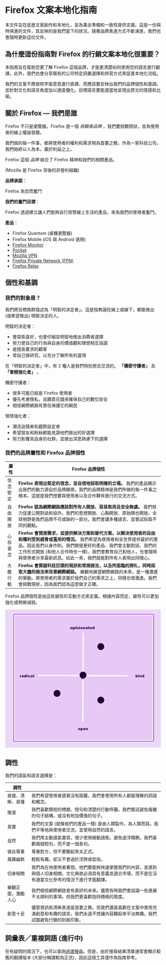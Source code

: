 # Firefox 文案本地化指南

本文件旨在促進文案創作和本地化，並為萬全準備和一致性提供支援。這是一份與時俱進的文件，其反映的是我們當下的狀況。隨著品牌表達方式不斷演進，我們也會隨時更新這份文件。

## 為什麼這份指南對 Firefox 的行銷文案本地化很重要？

本指南旨在幫助您更了解 Firefox 這個品牌，才能更清楚如何使用您的語言進行翻譯。此外，我們也會分享既有的公司特定詞彙選擇和拼寫方式來促進本地化流程。

我們的文案不應按照字面意思進行直譯，而應該要反映出我們的品牌個性和基調，並針對文化和語言角度加以適度優化。目標語言要能適當地呈現出原文的情感和比喻。

## 關於 Firefox — 我們是誰

Firefox 不只是瀏覽器。Firefox 是一個 *挑戰者品牌* ，我們要挑戰現狀，並為使用者的線上權益發聲。

我們做的每一件事，都將使用者的權利和需求視為首要之務。作為一家科技公司，我們始終以人為本，置於利益之上。

Firefox 這個 *品牌* 結合了 Firefox 精神和我們的相關產品。

(Mozilla 是 Firefox 背後的非營利組織)

**品牌承諾**：

Firefox 為您而奮鬥

**我們的奮鬥目標**：

Firefox 透過建立讓人們能夠自行控管線上生活的產品，來為我們的使用者奮鬥。

**產品**：

* Firefox Quantum (桌機瀏覽器)
* Firefox Mobile (iOS 與 Android 適用)
* [Firefox Monitor](https://monitor.firefox.com/)
* [Pocket](https://play.google.com/store/apps/)
* [Mozilla VPN](https://vpn.mozilla.org/)
* [Firefox Private Network (FPN)](https://fpn.firefox.com/)
* [Firefox Relay](https://relay.firefox.com/)

## 個性和基調

### 我們的對象是？

我們將目標族群描述為「明智的決定者」。這是指無論在線上或線下，都能做出 (或希望做出) 明智決定的人。

明智的決定者：

* 會探索喜好，也會仔細並明智地做出消費者選擇
* 努力使自己的行為與自身的價值觀和理想相互協調
* 是擅長要求的顧客
* 常自己做研究，以充分了解所有的選項

在「明智的決定者」中，有 2 種人是我們特別想去交流的。 **「機密守護者」** 及 **「冒險強化者」** 。

機密守護者：

* 很多可能已經是 Firefox 使用者
* 優先考慮隱私，且願意花錢來確保自己的數位安全
* 相信網際網路有責任保護它的網民

冒險強化者：

* 潮流追隨者和趨勢設定者
* 希望朋友和粉絲都能見證他們做出的好選擇
* 努力影響其自身的社群，並做出深思熟慮下的選擇

### 我們的品牌屬性和 Firefox 品牌個性

| **屬性** |                                                                                **Firefox 品牌個性**                                                                                |
|--------|--------------------------------------------------------------------------------------------------------------------------------------------------------------------------------|
| 信念堅定   | **Firefox 表現出堅定的信念，並自信地採取明確的立場。** 我們的產品顯示出我們的動力源自於品牌願景。我們的品牌精神是我們所做的每一件事之根本。這就是我們想要與使用者以及合作夥伴進行的交流方式。                                                                          |
| 自由開放   | **Firefox 認為網際網路應該對所有人開放、容易取用且安全無虞。** 我們努力促進公開對話和協作。我們的思想開放、心胸開放、原始碼也開放。全球視野是我們品牌不可或缺的一部分。我們會講多種語言，並嘗試採取不同的觀點。                                                                 |
| 心存善念   | **Firefox 會預測需求，並提供解決方案和替代方案，以解決使用者的自由和權利受到威脅或濫用的情況。** 我們希望為使用者和全世界提供最好的產品，因此我們以身作則。我們開發更好的產品、我們會主動對話、我們的工作形式開放 (和他人合作時也一樣)、我們會教育自己和他人，也會隨時與使用者分享最新訊息。如此一來，我們就能對所有人表現出同理心。 |
| 大膽行動   | **Firefox 會質疑科技巨頭的現狀和常規做法，以及所面臨的掙扎，同時採取大膽的做法來改善網際網路。** 樂觀地展望網際網路的未來，是一種激進的舉動。將使用者的需求置於我們自己的需求之上，同樣也很激進。我們會挑戰現狀，因為我們認為這麼做才正確。                                                   |

Firefox 品牌個性是由這些屬性的互動方式來定義。根據內容而定，屬性可以更加強化或稍微減弱。

![Firefox 品牌個性矩陣圖](../images/firefox_marketing/firefox_personality_en.png)

## 調性

我們的語氣和語言選擇是：

|    調性     |                                                                              |
|-----------|------------------------------------------------------------------------------|
| 直接、清晰、易懂  | 我們希望使用者感覺沒有距離，我們會使用所有人都能理解的詞語和概念。                                            |
| 簡潔        | 我們喜歡簡短的標題、短句和清楚的行動呼籲。我們嘗試避免複雜的句子結構，或沒有附加價值的句子。                               |
| 真實        | 我們的文案 (就像我們的產品一樣) 是由人類製作，為人類而寫。我們平等地與使用者交流，並使用自然的語言。                     |
| 自然        | 我們用主動語氣書寫，很少使用被動語態。避免虛浮矯飾。我們喜歡兩個短句，而不是一個長句。                                  |
| 彼此尊重      | 尊重對方，但不要聽起來太正式。                                                              |
| 風趣幽默      | 輕鬆有趣，卻又不會過於浮誇或低俗。                                                            |
| 切身相關      | 我們為在地使用者著想。他們要能夠快速掌握我們的內容，並感到與個人切身相關。文化典故必須具有意義並適合市場，而不是在沒有適當文化參考的情況下進行字面翻譯。 |
| 樂觀正面，激勵人心 | 我們相信網際網路會有美好的未來。儘管有時我們會談論一些進展不太順利的事項，但我們更喜歡抱持積極的態度。                          |
| 創意十足      | 儘管資訊和清晰表達是首要之務，但我們還是喜歡在文案中使用充滿創意和有趣的語言。我們永遠不想讓內容聽起來平淡無趣。我們試圖避免行銷的刻板印象。       |

## 詞彙表／重複詞語 (進行中)

在有疑問的情況下，也可以查詢[過渡搜尋](https://transvision.mozfr.org/)。但是，由於搜尋結果清單通常會顯示較舊的翻譯版本 (大部分稱謂較為正式)，因此這個工具僅作為指南參考。

